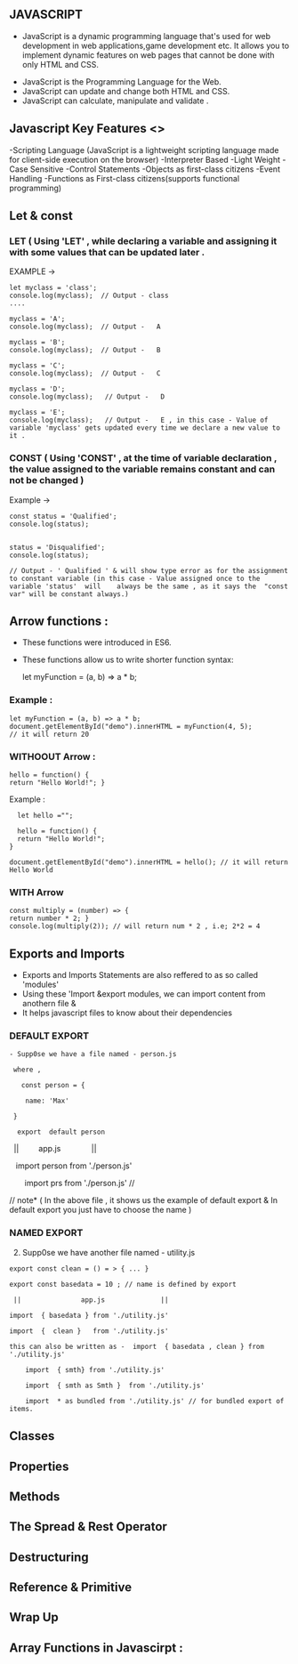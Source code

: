 ## JAVASCRIPT 
   * JavaScript is a dynamic programming language that's used for web development in web applications,game development etc.
    It allows you to implement dynamic features on web pages that cannot be done with only HTML and CSS.
   - JavaScript is the Programming Language for the Web.
   - JavaScript can update and change both HTML and CSS. 
   - JavaScript can calculate, manipulate and validate .
   
##  Javascript Key Features <>
   -Scripting Language (JavaScript is a lightweight scripting language made for client-side execution on the browser)
   -Interpreter Based  -Light Weight    -Case Sensitive     -Control Statements    -Objects as first-class citizens     -Event Handling
   -Functions as First-class citizens(supports functional programming)
   
## Let & const 
   ### LET ( Using 'LET' , while declaring a variable and assigning it with some values that can be updated later .
   
   EXAMPLE ->   
   
    let myclass = 'class'; 
    console.log(myclass);  // Output - class                                                                                              
    ....

    myclass = 'A';         
    console.log(myclass);  // Output -   A                                                                                           

    myclass = 'B';         
    console.log(myclass);  // Output -   B                                                                               

    myclass = 'C';        
    console.log(myclass);  // Output -   C                                                                              

    myclass = 'D';        
    console.log(myclass);   // Output -   D                                                                           

    myclass = 'E';        
    console.log(myclass);   // Output -   E , in this case - Value of variable 'myclass' gets updated every time we declare a new value to it .

   ### CONST ( Using 'CONST' , at the time of variable declaration , the value assigned to the variable remains constant and  can not be changed )
   Example ->
   
    const status = 'Qualified';
    console.log(status);


    status = 'Disqualified';
    console.log(status);    
   
    // Output - ' Qualified ' & will show type error as for the assignment to constant variable (in this case - Value assigned once to the variable 'status'  will    always be the same , as it says the  "const var" will be constant always.)
   
## Arrow functions :

  - These functions were introduced in ES6.
  - These functions allow us to write shorter function syntax:

       let myFunction = (a, b) => a * b;
       
  ### Example : 
    let myFunction = (a, b) => a * b;
    document.getElementById("demo").innerHTML = myFunction(4, 5); 
    // it will return 20 
       
 ### WITHOOUT Arrow :
     
    hello = function() {
    return "Hello World!"; }
  Example :
     
      let hello ="";

      hello = function() {
      return "Hello World!";
    } 

    document.getElementById("demo").innerHTML = hello(); // it will return Hello World 
 
 ### WITH   Arrow 
 
    const multiply = (number) => {
    return number * 2; }
    console.log(multiply(2)); // will return num * 2 , i.e; 2*2 = 4 
    
## Exports and Imports 
  - Exports and Imports Statements are also reffered to as so called  'modules' 
  - Using these 'Import &export modules, we can import content from anothern file & 
  - It helps javascript files to know about their dependencies
      
   ### DEFAULT EXPORT 

    - Supp0se we have a file named - person.js

     where ,

       const person = {

        name: 'Max'                                                    

     }      

      export  default person   

        ||           app.js              ||

        import person from './person.js'

        import prs from './person.js' //

  // note*  ( In the above file , it shows us the example of default export &  In default export you just have to choose the name )

                                                   

   ### NAMED EXPORT 

   2) Supp0se we have another  file named - utility.js

    export const clean = () = > { ... }  

    export const basedata = 10 ; // name is defined by export 

     ||               app.js              ||

    import  { basedata } from './utility.js' 

    import  {  clean }   from './utility.js' 

    this can also be written as -  import  { basedata , clean } from './utility.js' 

        import  { smth} from './utility.js' 

        import  { smth as Smth }  from './utility.js' 
 
        import  * as bundled from './utility.js' // for bundled export of items.

 
     
    
## Classes 

## Properties 

## Methods 

## The Spread & Rest Operator 

## Destructuring 

## Reference & Primitive

## Wrap Up 

## Array Functions in Javascirpt :

   
   

